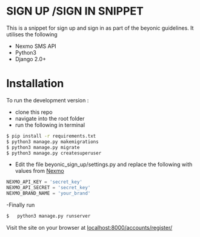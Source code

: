 # SIGN UP /SIGN IN SNIPPET

This is a snippet for sign up and sign in as part of the beyonic guidelines. It utilises the following

  - Nexmo SMS API
  - Python3
  - Django 2.0+

# Installation
To run the development version :

  - clone this repo
  - navigate into the root folder
  - run the following in terminal
   ```sh
$ pip install -r requirements.txt
$ python3 manage.py makemigrations
$ python3 manage.py migrate
$ python3 manage.py createsuperuser
```
- Edit the file beyonic_sign_up/settings.py and replace the following with values from [Nexmo](https://www.nexmo.com/)
```python
NEXMO_API_KEY = 'secret_key'
NEXMO_API_SECRET = 'secret_key'
NEXMO_BRAND_NAME = 'your_brand'
```
-Finally run
```sh
$   python3 manage.py runserver
```
Visit the site on your browser at [localhost:8000/accounts/register/](http://localhost:8000/accounts/register/)